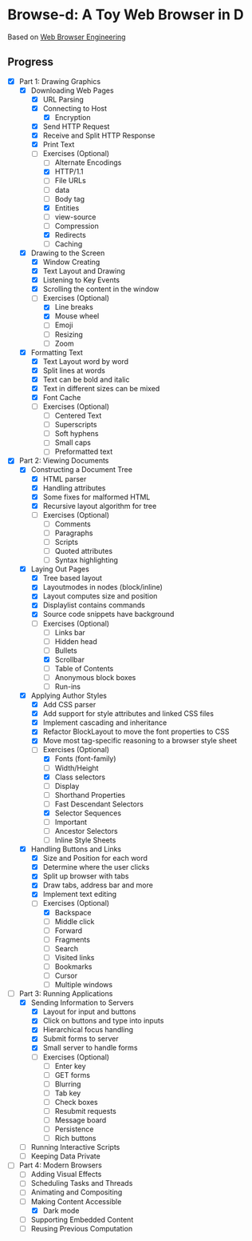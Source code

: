 # Browse-d: A Toy Web Browser in D

Based on [Web Browser Engineering](https://browser.engineering/)

## Progress

- [x] Part 1: Drawing Graphics
  - [X] Downloading Web Pages
    - [X] URL Parsing
    - [X] Connecting to Host
      - [x] Encryption
    - [X] Send HTTP Request
    - [X] Receive and Split HTTP Response
    - [X] Print Text
    - [ ] Exercises (Optional)
      - [ ] Alternate Encodings
      - [X] HTTP/1.1
      - [ ] File URLs
      - [ ] data
      - [ ] Body tag
      - [X] Entities
      - [ ] view-source
      - [ ] Compression
      - [X] Redirects
      - [ ] Caching
  - [x] Drawing to the Screen
    - [x] Window Creating
    - [x] Text Layout and Drawing
    - [x] Listening to Key Events
    - [x] Scrolling the content in the window
    - [ ] Exercises (Optional)
      - [x] Line breaks
      - [x] Mouse wheel
      - [ ] Emoji
      - [ ] Resizing
      - [ ] Zoom
  - [x] Formatting Text
    - [x] Text Layout word by word
    - [x] Split lines at words
    - [x] Text can be bold and italic
    - [x] Text in different sizes can be mixed
    - [X] Font Cache
    - [ ] Exercises (Optional)
      - [ ] Centered Text
      - [ ] Superscripts
      - [ ] Soft hyphens
      - [ ] Small caps
      - [ ] Preformatted text
- [x] Part 2: Viewing Documents
  - [x] Constructing a Document Tree
    - [x] HTML parser
    - [x] Handling attributes
    - [x] Some fixes for malformed HTML
    - [x] Recursive layout algorithm for tree
    - [ ] Exercises (Optional)
      - [ ] Comments
      - [ ] Paragraphs
      - [ ] Scripts
      - [ ] Quoted attributes
      - [ ] Syntax highlighting
  - [x] Laying Out Pages
    - [x] Tree based layout
    - [x] Layoutmodes in nodes (block/inline)
    - [x] Layout computes size and position
    - [x] Displaylist contains commands
    - [x] Source code snippets have background
    - [ ] Exercises (Optional)
      - [ ] Links bar
      - [ ] Hidden head
      - [ ] Bullets
      - [X] Scrollbar
      - [ ] Table of Contents
      - [ ] Anonymous block boxes
      - [ ] Run-ins
  - [x] Applying Author Styles
    - [x] Add CSS parser
    - [x] Add support for style attributes and linked CSS files
    - [x] Implement cascading and inheritance
    - [x] Refactor BlockLayout to move the font properties to CSS
    - [x] Move most tag-specific reasoning to a browser style sheet
    - [ ] Exercises (Optional)
      - [X] Fonts (font-family)
      - [ ] Width/Height
      - [X] Class selectors
      - [ ] Display
      - [ ] Shorthand Properties
      - [ ] Fast Descendant Selectors
      - [X] Selector Sequences
      - [ ] Important
      - [ ] Ancestor Selectors
      - [ ] Inline Style Sheets
  - [x] Handling Buttons and Links
    - [x] Size and Position for each word
    - [x] Determine where the user clicks
    - [x] Split up browser with tabs
    - [x] Draw tabs, address bar and more
    - [x] Implement text editing
    - [ ] Exercises (Optional)
      - [x] Backspace
      - [ ] Middle click
      - [ ] Forward
      - [ ] Fragments
      - [ ] Search
      - [ ] Visited links
      - [ ] Bookmarks
      - [ ] Cursor
      - [ ] Multiple windows
- [ ] Part 3: Running Applications
  - [x] Sending Information to Servers
    - [x] Layout for input and buttons
    - [x] Click on buttons and type into inputs
    - [x] Hierarchical focus handling
    - [x] Submit forms to server
    - [x] Small server to handle forms
    - [ ] Exercises (Optional)
      - [ ] Enter key
      - [ ] GET forms
      - [ ] Blurring
      - [ ] Tab key
      - [ ] Check boxes
      - [ ] Resubmit requests
      - [ ] Message board
      - [ ] Persistence
      - [ ] Rich buttons
  - [ ] Running Interactive Scripts
  - [ ] Keeping Data Private
- [ ] Part 4: Modern Browsers
  - [ ] Adding Visual Effects
  - [ ] Scheduling Tasks and Threads
  - [ ] Animating and Compositing
  - [ ] Making Content Accessible
    - [X] Dark mode
  - [ ] Supporting Embedded Content
  - [ ] Reusing Previous Computation

